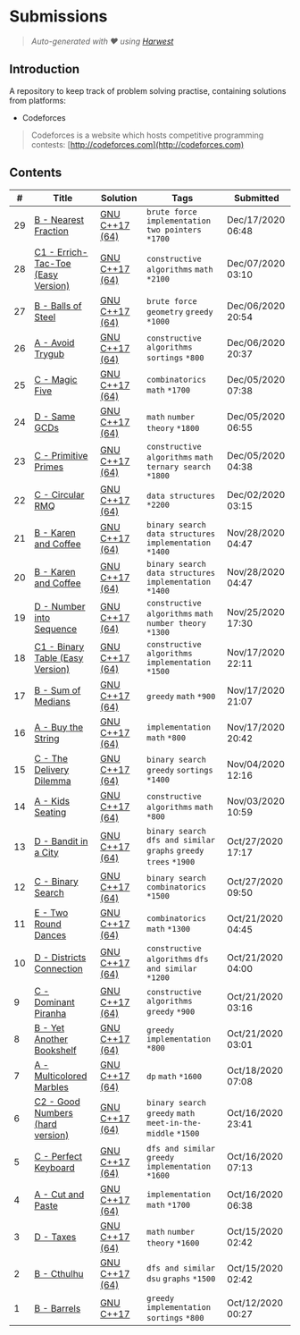 Submissions
======================
> *Auto-generated with ❤ using [Harwest](https://github.com/nileshsah/harwest-tool)*

## Introduction

A repository to keep track of problem solving practise, containing solutions from platforms:
* Codeforces
> Codeforces is a website which hosts competitive programming contests: [http://codeforces.com](http://codeforces.com)

## Contents

| # | Title | Solution | Tags | Submitted |
|---| ----- | -------- | ---- | --------- |
29 | [B - Nearest Fraction](https://codeforces.com/contest/281/problem/B) | [GNU C++17 (64)](./codeforces/281/B.cpp) | `brute force` `implementation` `two pointers` `*1700` | Dec/17/2020 06:48 | 
28 | [C1 - Errich-Tac-Toe (Easy Version)](https://codeforces.com/contest/1450/problem/C1) | [GNU C++17 (64)](./codeforces/1450/C1.cpp) | `constructive algorithms` `math` `*2100` | Dec/07/2020 03:10 | 
27 | [B - Balls of Steel](https://codeforces.com/contest/1450/problem/B) | [GNU C++17 (64)](./codeforces/1450/B.cpp) | `brute force` `geometry` `greedy` `*1000` | Dec/06/2020 20:54 | 
26 | [A - Avoid Trygub](https://codeforces.com/contest/1450/problem/A) | [GNU C++17 (64)](./codeforces/1450/A.cpp) | `constructive algorithms` `sortings` `*800` | Dec/06/2020 20:37 | 
25 | [C - Magic Five](https://codeforces.com/contest/327/problem/C) | [GNU C++17 (64)](./codeforces/327/C.cpp) | `combinatorics` `math` `*1700` | Dec/05/2020 07:38 | 
24 | [D - Same GCDs](https://codeforces.com/contest/1295/problem/D) | [GNU C++17 (64)](./codeforces/1295/D.cpp) | `math` `number theory` `*1800` | Dec/05/2020 06:55 | 
23 | [C - Primitive Primes](https://codeforces.com/contest/1316/problem/C) | [GNU C++17 (64)](./codeforces/1316/C.cpp) | `constructive algorithms` `math` `ternary search` `*1800` | Dec/05/2020 04:38 | 
22 | [C - Circular RMQ](https://codeforces.com/contest/52/problem/C) | [GNU C++17 (64)](./codeforces/52/C.cpp) | `data structures` `*2200` | Dec/02/2020 03:15 | 
21 | [B - Karen and Coffee](https://codeforces.com/contest/816/problem/B) | [GNU C++17 (64)](./codeforces/816/B.cpp) | `binary search` `data structures` `implementation` `*1400` | Nov/28/2020 04:47 | 
20 | [B - Karen and Coffee](https://codeforces.com/contest/816/problem/B) | [GNU C++17 (64)](./codeforces/816/B.cpp) | `binary search` `data structures` `implementation` `*1400` | Nov/28/2020 04:47 | 
19 | [D - Number into Sequence](https://codeforces.com/contest/1454/problem/D) | [GNU C++17 (64)](./codeforces/1454/D.cpp) | `constructive algorithms` `math` `number theory` `*1300` | Nov/25/2020 17:30 | 
18 | [C1 - Binary Table (Easy Version)](https://codeforces.com/contest/1440/problem/C1) | [GNU C++17 (64)](./codeforces/1440/C1.cpp) | `constructive algorithms` `implementation` `*1500` | Nov/17/2020 22:11 | 
17 | [B - Sum of Medians](https://codeforces.com/contest/1440/problem/B) | [GNU C++17 (64)](./codeforces/1440/B.cpp) | `greedy` `math` `*900` | Nov/17/2020 21:07 | 
16 | [A - Buy the String](https://codeforces.com/contest/1440/problem/A) | [GNU C++17 (64)](./codeforces/1440/A.cpp) | `implementation` `math` `*800` | Nov/17/2020 20:42 | 
15 | [C - The Delivery Dilemma](https://codeforces.com/contest/1443/problem/C) | [GNU C++17 (64)](./codeforces/1443/C.cpp) | `binary search` `greedy` `sortings` `*1400` | Nov/04/2020 12:16 | 
14 | [A - Kids Seating](https://codeforces.com/contest/1443/problem/A) | [GNU C++17 (64)](./codeforces/1443/A.cpp) | `constructive algorithms` `math` `*800` | Nov/03/2020 10:59 | 
13 | [D - Bandit in a City](https://codeforces.com/contest/1436/problem/D) | [GNU C++17 (64)](./codeforces/1436/D.cpp) | `binary search` `dfs and similar` `graphs` `greedy` `trees` `*1900` | Oct/27/2020 17:17 | 
12 | [C - Binary Search](https://codeforces.com/contest/1436/problem/C) | [GNU C++17 (64)](./codeforces/1436/C.cpp) | `binary search` `combinatorics` `*1500` | Oct/27/2020 09:50 | 
11 | [E - Two Round Dances](https://codeforces.com/contest/1433/problem/E) | [GNU C++17 (64)](./codeforces/1433/E.cpp) | `combinatorics` `math` `*1300` | Oct/21/2020 04:45 | 
10 | [D - Districts Connection](https://codeforces.com/contest/1433/problem/D) | [GNU C++17 (64)](./codeforces/1433/D.cpp) | `constructive algorithms` `dfs and similar` `*1200` | Oct/21/2020 04:00 | 
9 | [C - Dominant Piranha](https://codeforces.com/contest/1433/problem/C) | [GNU C++17 (64)](./codeforces/1433/C.cpp) | `constructive algorithms` `greedy` `*900` | Oct/21/2020 03:16 | 
8 | [B - Yet Another Bookshelf](https://codeforces.com/contest/1433/problem/B) | [GNU C++17 (64)](./codeforces/1433/B.cpp) | `greedy` `implementation` `*800` | Oct/21/2020 03:01 | 
7 | [A - Multicolored Marbles](https://codeforces.com/contest/209/problem/A) | [GNU C++17 (64)](./codeforces/209/A.cpp) | `dp` `math` `*1600` | Oct/18/2020 07:08 | 
6 | [C2 - Good Numbers (hard version)](https://codeforces.com/contest/1249/problem/C2) | [GNU C++17 (64)](./codeforces/1249/C2.cpp) | `binary search` `greedy` `math` `meet-in-the-middle` `*1500` | Oct/16/2020 23:41 | 
5 | [C - Perfect Keyboard](https://codeforces.com/contest/1303/problem/C) | [GNU C++17 (64)](./codeforces/1303/C.cpp) | `dfs and similar` `greedy` `implementation` `*1600` | Oct/16/2020 07:13 | 
4 | [A - Cut and Paste](https://codeforces.com/contest/1280/problem/A) | [GNU C++17 (64)](./codeforces/1280/A.cpp) | `implementation` `math` `*1700` | Oct/16/2020 06:38 | 
3 | [D - Taxes](https://codeforces.com/contest/735/problem/D) | [GNU C++17 (64)](./codeforces/735/D.cpp) | `math` `number theory` `*1600` | Oct/15/2020 02:42 | 
2 | [B - Cthulhu](https://codeforces.com/contest/103/problem/B) | [GNU C++17 (64)](./codeforces/103/B.cpp) | `dfs and similar` `dsu` `graphs` `*1500` | Oct/15/2020 02:42 | 
1 | [B - Barrels](https://codeforces.com/contest/1430/problem/B) | [GNU C++17](./codeforces/1430/B.cpp) | `greedy` `implementation` `sortings` `*800` | Oct/12/2020 00:27 | 